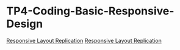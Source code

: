 # TP4-Coding-Basic-Responsive-Design

[Responsive Layout Replication](http://127.0.0.1:5501/layout-replication.html)
<a href="https://nayhlaingoo.github.io/TP4-Coding-Basic-Responsive-Design/layout-replication" target="iframe_target">
Responsive Layout Replication
</a>
